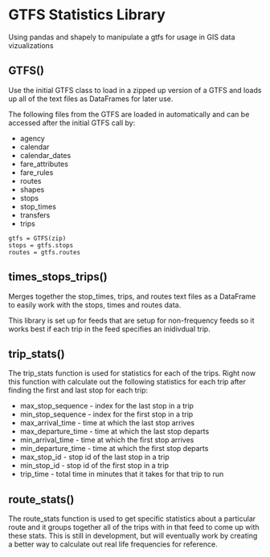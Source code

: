 # GTFS Statistics Library
Using pandas and shapely to manipulate a gtfs for usage in GIS data vizualizations

## GTFS()
Use the initial GTFS class to load in a zipped up version of a GTFS and loads up all of the text files as DataFrames for later use. 

The following files from the GTFS are loaded in automatically and can be accessed after the initial GTFS call by:
- agency
- calendar
- calendar_dates
- fare_attributes
- fare_rules
- routes
- shapes
- stops
- stop_times
- transfers
- trips

```
gtfs = GTFS(zip)
stops = gtfs.stops
routes = gtfs.routes
```

## times_stops_trips()
Merges together the stop_times, trips, and routes text files as a DataFrame to easily work with the stops, times and routes data. 

This library is set up for feeds that are setup for non-frequency feeds so it works best if each trip in the feed specifies an inidivdual trip.

## trip_stats()
The trip_stats function is used for statistics for each of the trips. Right now this function with calculate out the following statistics for each trip after finding the first and last stop for each trip:
- max_stop_sequence - index for the last stop in a trip
- min_stop_sequence - index for the first stop in a trip
- max_arrival_time - time at which the last stop arrives
- max_departure_time - time at which the last stop departs
- min_arrival_time - time at which the first stop arrives
- min_departure_time - time at which the first stop departs
- max_stop_id - stop id of the last stop in a trip
- min_stop_id - stop id of the first stop in a trip
- trip_time - total time in minutes that it takes for that trip to run



## route_stats()
The route_stats function is used to get specific statistics about a particular route and it groups together all of the trips with in that feed to come up with these stats. This is still in development, but will eventually work by creating a better way to calculate out real life frequencies for reference. 
